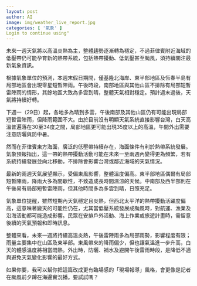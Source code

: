 ```yaml
---
layout: post
author: AI
image: img/weather_live_report.jpg
categories: [ '氣象' ]
Login to continue using"
---
```

未來一週天氣將以高溫炎熱為主，整體趨勢逐漸轉為穩定，不過菲律賓附近海域的低壓帶仍可能孕育新的熱帶系統，包括熱帶擾動、低氣壓甚至颱風，須持續關注最新氣象資訊。  

根據氣象單位的預測，本週末假日期間，僅基隆北海岸、東半部地區及恆春半島有局部地區會出現零星短暫陣雨。午後時段，南部地區與其他山區不排除有局部短暫雷陣雨的情形，其餘地區大致為多雲到晴，整體天氣相對穩定。預計週末過後，天氣將持續好轉。  

下週一（29日）起，各地多為晴到多雲，午後南部及其他山區仍有可能出現局部短暫雷陣雨，但降雨範圍不大。由於目前沒有明顯天氣系統直接影響台灣，白天高溫普遍落在30至34度之間，局部地區更可能出現35度以上的高溫，午間外出需要注意防曬與防中暑。  

然而在菲律賓東方海面，廣泛的低壓帶持續存在，海面條件有利於熱帶系統發展。氣象預報指出，這一帶的熱帶擾動活動可能在未來一至兩週內變得更為頻繁，若有系統持續發展並向北移動，不排除會影響台灣或鄰近海域的天氣情況。  

最新的兩週天氣展望顯示，受偏東風影響，整體溫度偏高。東半部地區偶爾有局部短暫陣雨，降雨大多為間歇性，不致造成長時間濕涼的天候。中南部及西半部則在午後易有局部短暫雷陣雨，但其他時間多為多雲到晴，日照充足。  

氣象單位提醒，雖然短期內天氣穩定且炎熱，但西北太平洋的熱帶擾動活躍度偏高，這意味著變天的可能性仍在，尤其當低壓系統發展成颱風時，對航運、漁業及沿海活動都可能造成影響。民眾在安排戶外活動、海上作業或旅遊計畫時，需留意後續的天氣預報和即時訊息。  

整體來看，未來一週將持續高溫炎熱，午後雷陣雨多為局部雨勢，影響程度有限；雨量主要集中在山區及東半部。東風帶來的降雨偏少，但也讓氣溫進一步升高，白天的體感溫度將相當悶熱。外出時，防曬、補水及避開午後雷雨時段，是降低不適與避免天氣變化影響的最好方式。  

如果你要，我可以幫你把這篇改成更有臨場感的「現場報導」風格，會更像是記者在颱風前夕蹲在海邊實況播。要試試嗎？